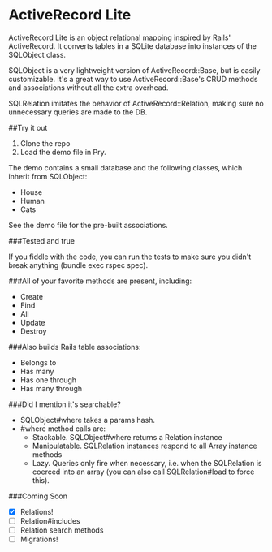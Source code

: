 ActiveRecord Lite
==================

ActiveRecord Lite is an object relational mapping inspired by Rails' ActiveRecord.
It converts tables in a SQLite database into instances of the SQLObject class.

SQLObject is a very lightweight version of ActiveRecord::Base, but is easily customizable.
It's a great way to use ActiveRecord::Base's CRUD methods and associations without all the
extra overhead.

SQLRelation imitates the behavior of ActiveRecord::Relation, making sure no unnecessary
queries are made to the DB.

##Try it out
1. Clone the repo
2. Load the demo file in Pry.

The demo contains a small database and the following classes, which inherit from SQLObject:
  * House
  * Human
  * Cats

See the demo file for the pre-built associations.

###Tested and true

If you fiddle with the code, you can run the tests to make sure you didn't break anything
(bundle exec rspec spec).

###All of your favorite methods are present, including:
* Create
* Find
* All
* Update
* Destroy

###Also builds Rails table associations:
* Belongs to
* Has many
* Has one through
* Has many through

###Did I mention it's searchable?
* SQLObject#where takes a params hash.
* #where method calls are:
  * Stackable. SQLObject#where returns a Relation instance
  * Manipulatable. SQLRelation instances respond to all Array instance methods
  * Lazy. Queries only fire when necessary, i.e. when the SQLRelation is coerced into an array
  (you can also call SQLRelation#load to force this).

###Coming Soon
* [x] Relations!
* [ ] Relation#includes
* [ ] Relation search methods
* [ ] Migrations!
